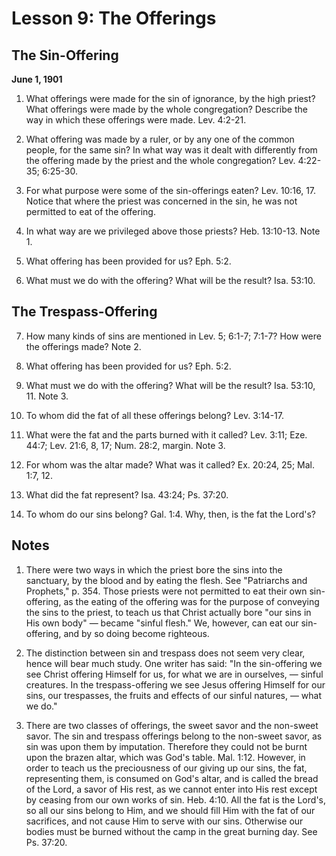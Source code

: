 # Lesson 9: The Offerings

## The Sin-Offering

**June 1, 1901**

1. What offerings were made for the sin of ignorance, by the high priest? What offerings were made by the whole congregation? Describe the way in which these offerings were made. Lev. 4:2-21.

2. What offering was made by a ruler, or by any one of the common people, for the same sin? In what way was it dealt with differently from the offering made by the priest and the whole congregation? Lev. 4:22-35; 6:25-30.

3. For what purpose were some of the sin-offerings eaten? Lev. 10:16, 17. Notice that where the priest was concerned in the sin, he was not permitted to eat of the offering.

4. In what way are we privileged above those priests? Heb. 13:10-13. Note 1.

5. What offering has been provided for us? Eph. 5:2.

6. What must we do with the offering? What will be the result? Isa. 53:10.

## The Trespass-Offering

7. How many kinds of sins are mentioned in Lev. 5; 6:1-7; 7:1-7? How were the offerings made? Note 2.

8. What offering has been provided for us? Eph. 5:2.

9. What must we do with the offering? What will be the result? Isa. 53:10, 11. Note 3.

10. To whom did the fat of all these offerings belong? Lev. 3:14-17.

11. What were the fat and the parts burned with it called? Lev. 3:11; Eze. 44:7; Lev. 21:6, 8, 17; Num. 28:2, margin. Note 3.

12. For whom was the altar made? What was it called? Ex. 20:24, 25; Mal. 1:7, 12.

13. What did the fat represent? Isa. 43:24; Ps. 37:20.

14. To whom do our sins belong? Gal. 1:4. Why, then, is the fat the Lord's?

## Notes

1. There were two ways in which the priest bore the sins into the sanctuary, by the blood and by eating the flesh. See "Patriarchs and Prophets," p. 354. Those priests were not permitted to eat their own sin-offering, as the eating of the offering was for the purpose of conveying the sins to the priest, to teach us that Christ actually bore "our sins in His own body" — became "sinful flesh." We, however, can eat our sin-offering, and by so doing become righteous.

2. The distinction between sin and trespass does not seem very clear, hence will bear much study. One writer has said: "In the sin-offering we see Christ offering Himself for us, for what we are in ourselves, — sinful creatures. In the trespass-offering we see Jesus offering Himself for our sins, our trespasses, the fruits and effects of our sinful natures, — what we do."

3. There are two classes of offerings, the sweet savor and the non-sweet savor. The sin and trespass offerings belong to the non-sweet savor, as sin was upon them by imputation. Therefore they could not be burnt upon the brazen altar, which was God's table. Mal. 1:12. However, in order to teach us the preciousness of our giving up our sins, the fat, representing them, is consumed on God's altar, and is called the bread of the Lord, a savor of His rest, as we cannot enter into His rest except by ceasing from our own works of sin. Heb. 4:10. All the fat is the Lord's, so all our sins belong to Him, and we should fill Him with the fat of our sacrifices, and not cause Him to serve with our sins. Otherwise our bodies must be burned without the camp in the great burning day. See Ps. 37:20.